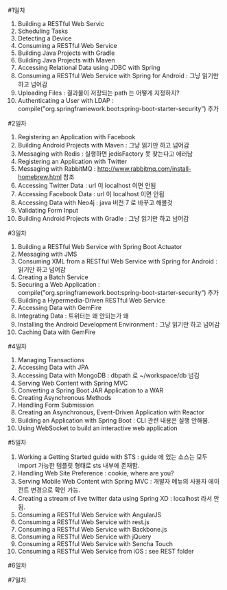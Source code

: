 #1일차
1. Building a RESTful Web Servic
1. Scheduling Tasks
1. Detecting a Device
1. Consuming a RESTful Web Service
1. Building Java Projects with Gradle
1. Building Java Projects with Maven
1. Accessing Relational Data using JDBC with Spring
1. Consuming a RESTful Web Service with Spring for Android : 그냥 읽기만 하고 넘어감
1. Uploading Files : 결과물이 저장되는 path 는 어떻게 지정하지?
1. Authenticating a User with LDAP : compile("org.springframework.boot:spring-boot-starter-security”) 추가

#2일차
1. Registering an Application with Facebook
2. Building Android Projects with Maven : 그냥 읽기만 하고 넘어감
3. Messaging with Redis : 실행하면 jedisFactory 못 찾는다고 에러남
4. Registering an Application with Twitter
5. Messaging with RabbitMQ : http://www.rabbitmq.com/install-homebrew.html 참조
6. Accessing Twitter Data : url 이 localhost 이면 안됨
7. Accessing Facebook Data : url 이 localhost 이면 안됨
8. Accessing Data with Neo4j : java 버전 7 로 바꾸고 해볼것
9. Validating Form Input
10. Building Android Projects with Gradle : 그냥 읽기만 하고 넘어감

#3일차
1. Building a RESTful Web Service with Spring Boot Actuator
2. Messaging with JMS
3. Consuming XML from a RESTful Web Service with Spring for Android : 읽기만 하고 넘어감
4. Creating a Batch Service
5. Securing a Web Application : compile("org.springframework.boot:spring-boot-starter-security”) 추가
6. Building a Hypermedia-Driven RESTful Web Service
7. Accessing Data with GemFire
8. Integrating Data : 트위터는 왜 안되는가 왜
9. Installing the Android Development Environment : 그냥 읽기만 하고 넘어감
10. Caching Data with GemFire

#4일차
1. Managing Transactions
2. Accessing Data with JPA
3. Accessing Data with MongoDB : dbpath 로 ~/workspace/db 넘김
4. Serving Web Content with Spring MVC
5. Converting a Spring Boot JAR Application to a WAR
6. Creating Asynchronous Methods
7. Handling Form Submission
8. Creating an Asynchronous, Event-Driven Application with Reactor
9. Building an Application with Spring Boot : CLI 관련 내용은 실행 안해봄.
10. Using WebSocket to build an interactive web application

#5일차
1. Working a Getting Started guide with STS : guide 에 있는 소스는 모두 import 가능한 템플릿 형태로 sts 내부에 존재함.
2. Handling Web Site Preference : cookie, where are you?
3. Serving Mobile Web Content with Spring MVC : 개발자 메뉴의 사용자 에이전트 변경으로 확인 가능.
4. Creating a stream of live twitter data using Spring XD : localhost 라서 안됨.
5. Consuming a RESTful Web Service with AngularJS
6. Consuming a RESTful Web Service with rest.js
7. Consuming a RESTful Web Service with Backbone.js
8. Consuming a RESTful Web Service with jQuery
9. Consuming a RESTful Web Service with Sencha Touch
10. Consuming a RESTful Web Service from iOS : see REST folder

#6일차

#7일차


